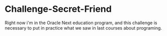 # Challenge-Secret-Friend
Right now i'm in the Oracle Next education program, and this challenge is necessary to put in practice what we saw in last courses about programing.
